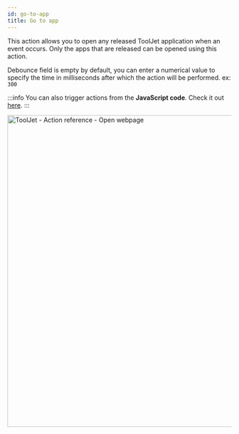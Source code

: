 ```yaml
---
id: go-to-app
title: Go to app
---
```


This action allows you to open any released ToolJet application when an event occurs. Only the apps that are released can be opened using this action.

Debounce field is empty by default, you can enter a numerical value to specify the time in milliseconds after which the action will be performed. ex: `300`

:::info
You can also trigger actions from the **JavaScript code**. Check it out [here](../how-to/run-actions-from-runjs).
:::

<div style={{textAlign: 'center'}}>

<img className="screenshot-full" src="/img/actions/gotoapp/gotoapp3.png" alt="ToolJet - Action reference - Open webpage" width="700" />

</div>